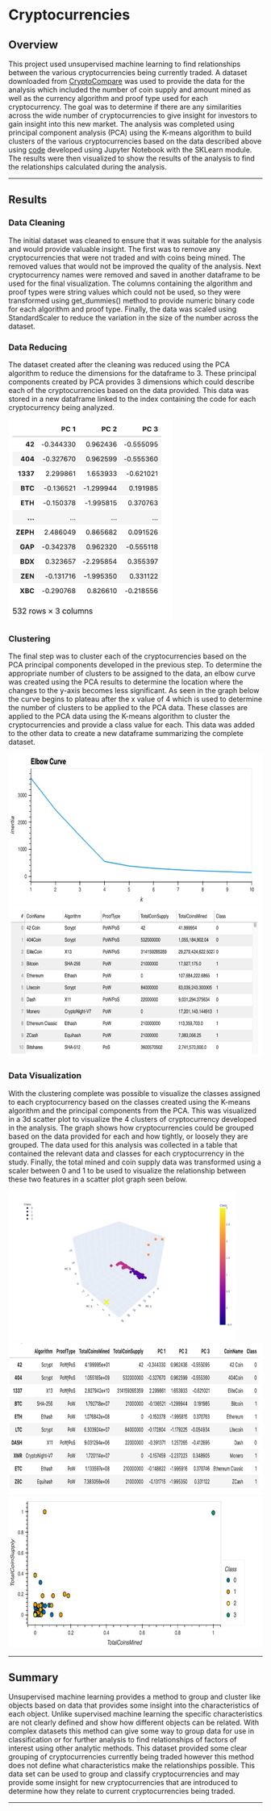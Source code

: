 # Cryptocurrencies

## Overview

This project used unsupervised machine learning to find relationships between the various cryptocurrencies being currently traded.  A dataset downloaded from [CryptoCompare](https://min-api.cryptocompare.com/data/all/coinlist) was used to provide the data for the analysis which included the number of coin supply and amount mined as well as the currency algorithm and proof type used for each cryptocurrency.  The goal was to determine if there are any similarities across the wide number of cryptocurrencies to give insight for investors to gain insight into this new market.  The analysis was completed using principal component analysis (PCA) using the K-means algorithm to build clusters of the various cryptocurrencies based on the data described above using [code](https://github.com/wattsr1/Cryptocurrencies/blob/main/crypto_clustering.ipynb) developed using Jupyter Notebook with the SKLearn module.  The results were then visualized to show the results of the analysis to find the relationships calculated during the analysis.

---

## Results

### Data Cleaning

The initial dataset was cleaned to ensure that it was suitable for the analysis and would provide valuable insight.  The first was to remove any cryptocurrencies that were not traded and with coins being mined.  The removed values that would not be improved the quality of the analysis.  Next cryptocurrency names were removed and saved in another dataframe to be used for the final visualization.  The columns containing the algorithm and proof types were string values which could not be used, so they were transformed using get_dummies() method to provide numeric binary code for each algorithm and proof type.  Finally, the data was scaled using StandardScaler to reduce the variation in the size of the number across the dataset.

### Data Reducing

The dataset created after the cleaning was reduced using the PCA algorithm to reduce the dimensions for the dataframe to 3.  These principal components created by PCA provides 3 dimensions which could describe each of the cryptocurrencies based on the data provided.  This data was stored in a new dataframe linked to the index containing the code for each cryptocurrency being analyzed.

<img src="Images/PC_df.png" height="400">

### Clustering

The final step was to cluster each of the cryptocurrencies based on the PCA principal components developed in the previous step.  To determine the appropriate number of clusters to be assigned to the data, an elbow curve was created using the PCA results to determine the location where the changes to the y-axis becomes less significant.  As seen in the graph below the curve begins to plateau after the x value of 4 which is used to determine the number of clusters to be applied to the PCA data.  These classes are applied to the PCA data using the K-means algorithm to cluster the cryptocurrencies and provide a class value for each. This data was added to the other data to create a new dataframe summarizing the complete dataset.

<img src="Images/elbow_curve.png" height="300">

<img src="Images/cluster_df_final.png" height="300">

### Data Visualization

With the clustering complete was possible to visualize the classes assigned to each cryptocurrency based on the classes created using the K-means algorithm and the principal components from the PCA.  This was visualized in a 3d scatter plot to visualize the 4 clusters of cryptocurrency developed in the analysis.  The graph shows how cryptocurrencies could be grouped based on the data provided for each and how tightly, or loosely they are grouped.  The data used for this analysis was collected in a table that contained the relevant data and classes for each cryptocurrency in the study.  Finally, the total mined and coin supply data was transformed using a scaler between 0 and 1 to be used to visualize the relationship between these two features in a scatter plot graph seen below.

<img src="Images/3d_scatter.png" height="300">

<img src="Images/crypto_currency_table.png" height="300">

<img src="Images/crypto_cluster.png" height="300">

---

## Summary

Unsupervised machine learning provides a method to group and cluster like objects based on data that provides some insight into the characteristics of each object.  Unlike supervised machine learning the specific characteristics are not clearly defined and show how different objects can be related.  With complex datasets this method can give some way to group data for use in classification or for further analysis to find relationships of factors of interest using other analytic methods.  This dataset provided some clear grouping of cryptocurrencies currently being traded however this method does not define what characteristics make the relationships possible.  This data set can be used to group and classify cryptocurrencies and may provide some insight for new cryptocurrencies that are introduced to determine how they relate to current cryptocurrencies being traded.

---
